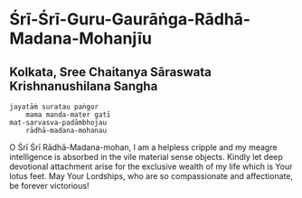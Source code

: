 # Śrī-Śrī-Guru-Gaurāṅga-Rādhā-Madana-Mohanjīu

## Kolkata, Sree Chaitanya Sāraswata Krishnanushilana Sangha

    jayatāṁ suratau paṅgor
        mama manda-mater gatī
    mat-sarvasva-padāmbhojau
        rādhā-madana-mohanau

O Śrī Śrī Rādhā-Madana-mohan, I am a helpless cripple and my meagre intelligence is absorbed in the vile material sense objects. Kindly let deep devotional attachment arise for the exclusive wealth of my life which is Your lotus feet. May Your Lordships, who are so compassionate and affectionate, be forever victorious!

